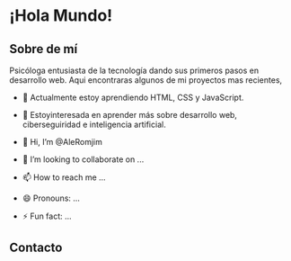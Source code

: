 # ¡Hola Mundo!
## Sobre de mí
Psicóloga entusiasta de la tecnología dando sus primeros pasos en desarrollo web. Aqui encontraras algunos de mi proyectos mas recientes, 
- 🌱 Actualmente estoy aprendiendo HTML, CSS y JavaScript.
- 👀 Estoyinteresada en aprender más sobre desarrollo web, ciberseguiridad e inteligencia artificial.

- 👋 Hi, I’m @AleRomjim
- 💞️ I’m looking to collaborate on ...
- 📫 How to reach me ...
- 😄 Pronouns: ...
- ⚡ Fun fact: ...
## Contacto
<!---
AleRomjim/AleRomjim is a ✨ special ✨ repository because its `README.md` (this file) appears on your GitHub profile.
You can click the Preview link to take a look at your changes.
--->
